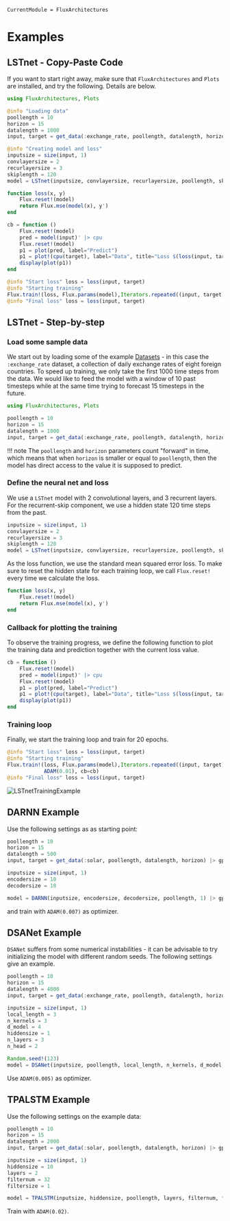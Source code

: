```@meta
CurrentModule = FluxArchitectures
```

# Examples

## LSTnet - Copy-Paste Code

If you want to start right away, make sure that `FluxArchitectures` and `Plots` are installed, and try the following. Details are below.
```julia
using FluxArchitectures, Plots

@info "Loading data"
poollength = 10
horizon = 15
datalength = 1000
input, target = get_data(:exchange_rate, poollength, datalength, horizon) |> gpu

@info "Creating model and loss"
inputsize = size(input, 1)
convlayersize = 2
recurlayersize = 3
skiplength = 120
model = LSTnet(inputsize, convlayersize, recurlayersize, poollength, skiplength, init=Flux.zeros32, initW=Flux.zeros32) |> gpu

function loss(x, y)
    Flux.reset!(model)
    return Flux.mse(model(x), y')
end

cb = function ()
    Flux.reset!(model)
    pred = model(input)' |> cpu
    Flux.reset!(model)
    p1 = plot(pred, label="Predict")
    p1 = plot!(cpu(target), label="Data", title="Loss $(loss(input, target))")
    display(plot(p1))
end

@info "Start loss" loss = loss(input, target)
@info "Starting training"
Flux.train!(loss, Flux.params(model),Iterators.repeated((input, target), 20), ADAM(0.01), cb=cb)
@info "Final loss" loss = loss(input, target)
```


## LSTnet - Step-by-step

### Load some sample data

We start out by loading some of the example [Datasets](@ref) - in this case the `:exchange_rate` dataset, a collection of daily exchange rates of eight foreign countries. To speed up training, we only take the first 1000 time steps from the data. We would like to feed the model with a window of 10 past timesteps while at the same time trying to forecast 15 timesteps in the future.
```julia
using FluxArchitectures, Plots

poollength = 10
horizon = 15
datalength = 1000
input, target = get_data(:exchange_rate, poollength, datalength, horizon) |> gpu
```

!!! note
    The `poollength` and `horizon` parameters count "forward" in time, which means that when `horizon` is smaller or equal to `poollength`, then the model has direct access to the value it is supposed to predict.


### Define the neural net and loss

We use a `LSTnet` model with 2 convolutional layers, and 3 recurrent layers. For the recurrent-skip component, we use a hidden state 120 time steps from the past.
```julia
inputsize = size(input, 1)
convlayersize = 2
recurlayersize = 3
skiplength = 120
model = LSTnet(inputsize, convlayersize, recurlayersize, poollength, skiplength, init=Flux.zeros32, initW=Flux.zeros32) |> gpu
```

As the loss function, we use the standard mean squared error loss. To make sure to reset the hidden state for each training loop, we call `Flux.reset!` every time we calculate the loss.
```julia
function loss(x, y)
    Flux.reset!(model)
    return Flux.mse(model(x), y')
end
```


### Callback for plotting the training

To observe the training progress, we define the following function to plot the training data and prediction together with the current loss value.
```julia
cb = function ()
    Flux.reset!(model)
    pred = model(input)' |> cpu
    Flux.reset!(model)
    p1 = plot(pred, label="Predict")
    p1 = plot!(cpu(target), label="Data", title="Loss $(loss(input, target))")
    display(plot(p1))
end
```

### Training loop

Finally, we start the training loop and train for 20 epochs.
```julia
@info "Start loss" loss = loss(input, target)
@info "Starting training"
Flux.train!(loss, Flux.params(model),Iterators.repeated((input, target), 20),
            ADAM(0.01), cb=cb)
@info "Final loss" loss = loss(input, target)
```

![LSTnetTrainingExample](https://user-images.githubusercontent.com/40642560/133287659-f67a9537-3afa-491a-aaec-c04b24706a8a.gif)


## DARNN Example

Use the following settings as as starting point:
```julia
poollength = 10
horizon = 15
datalength = 500
input, target = get_data(:solar, poollength, datalength, horizon) |> gpu

inputsize = size(input, 1)
encodersize = 10
decodersize = 10

model = DARNN(inputsize, encodersize, decodersize, poollength, 1) |> gpu
```
and train with `ADAM(0.007)` as optimizer.


## DSANet Example

`DSANet` suffers from some numerical instabilities - it can be advisable to try initializing the model with different random seeds. The following settings give an example.
```julia
poollength = 10
horizon = 15
datalength = 4000
input, target = get_data(:exchange_rate, poollength, datalength, horizon) |> gpu

inputsize = size(input, 1)
local_length = 3
n_kernels = 3
d_model = 4
hiddensize = 1
n_layers = 3
n_head = 2

Random.seed!(123)
model = DSANet(inputsize, poollength, local_length, n_kernels, d_model, hiddensize, n_layers, n_head) |> gpu
```
Use `ADAM(0.005)` as optimizer.


## TPALSTM Example

Use the following settings on the example data:
```julia
poollength = 10
horizon = 15
datalength = 2000
input, target = get_data(:solar, poollength, datalength, horizon) |> gpu

inputsize = size(input, 1)
hiddensize = 10
layers = 2
filternum = 32
filtersize = 1

model = TPALSTM(inputsize, hiddensize, poollength, layers, filternum, filtersize) |> gpu
```
Train with `ADAM(0.02)`.